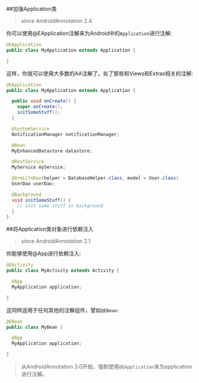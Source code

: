 ##加强Application类
>since AndroidAnnotation 2.4

你可以使用@EApplication注解来为Android中的`Application`进行注解:

```java
@EApplication
public class MyApplication extends Application {

}
```

这样，你就可以使用大多数的AA注解了。处了那些和Views和Extras相关的注解:

```java
@EApplication
public class MyApplication extends Application {

  public void onCreate() {
    super.onCreate();
    initSomeStuff();
  }

  @SystemService
  NotificationManager notificationManager;

  @Bean
  MyEnhancedDatastore datastore;

  @RestService
  MyService myService;

  @OrmLiteDao(helper = DatabaseHelper.class, model = User.class)
  UserDao userDao;

  @Background
  void initSomeStuff() {
    // init some stuff in background
  }
}
```

##将Application类对象进行依赖注入
>since AndroidAnnotation 2.1

你能够使用@App进行依赖注入:

```java
@EActivity
public class MyActivity extends Activity {

  @App
  MyApplication application;

}
```

这同样适用于任何其他的注解组件，譬如`@EBean`:

```java
@EBean
public class MyBean {

  @App
  MyApplication application;

}
```
>从AndroidAnnotation 3.0开始，强制使用`@EApplication`来为application进行注解。



